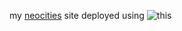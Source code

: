 my [neocities](https://pink-luva.neocities.org/) site 
deployed using ![this](https://github.com/marketplace/actions/deploy-to-neocities#example-workflow)
